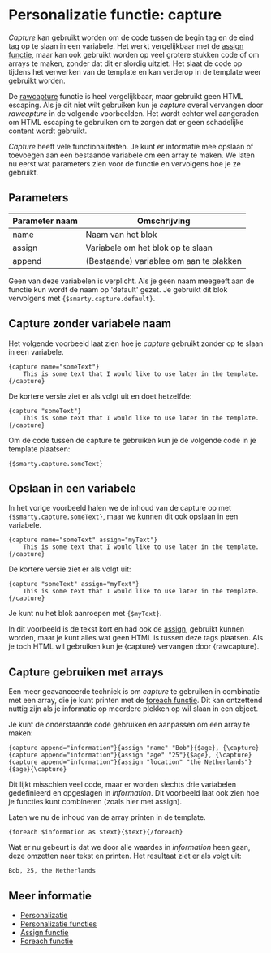 # Personalizatie functie: capture

*Capture* kan gebruikt worden om de code tussen de begin tag en de eind 
tag op te slaan in een variabele. Het werkt vergelijkbaar met de [assign functie](./personalization-functions-assign), 
maar kan ook gebruikt worden op veel grotere stukken code of om arrays te maken, 
zonder dat dit er slordig uitziet. Het slaat de code op tijdens het verwerken 
van de template en kan verderop in de template weer gebruikt worden. 

De [rawcapture](./personalization-functions-rawcapture) 
functie is heel vergelijkbaar, maar gebruikt geen HTML escaping. Als je 
dit niet wilt gebruiken kun je *capture* overal vervangen door *rawcapture* 
in de volgende voorbeelden. Het wordt echter wel aangeraden om HTML 
escaping te gebruiken om te zorgen dat er geen schadelijke content 
wordt gebruikt.

*Capture* heeft vele functionaliteiten. Je kunt er informatie mee opslaan of 
toevoegen aan een bestaande variabele om een array te maken. We laten nu eerst 
wat parameters zien voor de functie en vervolgens hoe je ze gebruikt.

## Parameters

| Parameter naam | Omschrijving                             |
|----------------|------------------------------------------|
| name           | Naam van het blok                        |
| assign         | Variabele om het blok op te slaan        |
| append         | (Bestaande) variablee om aan te plakken  |

Geen van deze variabelen is verplicht. Als je geen naam meegeeft aan 
de functie kun wordt de naam op 'default' gezet. Je gebruikt dit blok 
vervolgens met `{$smarty.capture.default}`.


## Capture zonder variabele naam

Het volgende voorbeeld laat zien hoe je *capture* gebruikt zonder op 
te slaan in een variabele.

    {capture name="someText"}
        This is some text that I would like to use later in the template.
    {/capture}
    
De kortere versie ziet er als volgt uit en doet hetzelfde:

    {capture "someText"}
        This is some text that I would like to use later in the template.
    {/capture}
    
Om de code tussen de capture te gebruiken kun je de volgende code in je 
template plaatsen:

    {$smarty.capture.someText}


## Opslaan in een variabele

In het vorige voorbeeld halen we de inhoud van de capture op met 
`{$smarty.capture.someText}`, maar we kunnen dit ook opslaan in een 
variabele.

    {capture name="someText" assign="myText"}
        This is some text that I would like to use later in the template.
    {/capture}
    
De kortere versie ziet er als volgt uit:
    
    {capture "someText" assign="myText"}
        This is some text that I would like to use later in the template.
    {/capture}
    
Je kunt nu het blok aanroepen met `{$myText}`.
    
In dit voorbeeld is de tekst kort en had ook de [assign](./personalization-functions-assign), 
gebruikt kunnen worden, maar je kunt alles wat geen HTML is tussen deze 
tags plaatsen. Als je toch HTML wil gebruiken kun je {capture} vervangen 
door {rawcapture}.


## Capture gebruiken met arrays

Een meer geavanceerde techniek is om *capture* te gebruiken in combinatie
met een array, die je kunt printen met de [foreach functie](./personalization-functions-foreach). 
Dit kan ontzettend nuttig zijn als je informatie op meerdere plekken op wil 
slaan in een object.

Je kunt de onderstaande code gebruiken en aanpassen om een array te maken:

    {capture append="information"}{assign "name" "Bob"}{$age}, {\capture}
    {capture append="information"}{assign "age" "25"}{$age}, {\capture}
    {capture append="information"}{assign "location" "the Netherlands"}{$age}{\capture}
    
Dit lijkt misschien veel code, maar er worden slechts drie variabelen 
gedefinieerd en opgeslagen in *information*. Dit voorbeeld laat ook zien 
hoe je functies kunt combineren (zoals hier met assign). 

Laten we nu de inhoud van de array printen in de template.

    {foreach $information as $text}{$text}{/foreach}
    
Wat er nu gebeurt is dat we door alle waardes in *information* heen gaan, 
deze omzetten naar tekst en printen. Het resultaat ziet er als volgt uit:

`Bob, 25, the Netherlands`

## Meer informatie

* [Personalizatie](./personalization)
* [Personalizatie functies](./personalization-functions)
* [Assign functie](./personalization-functions-assign)
* [Foreach functie](./personalization-functions-foreach)
